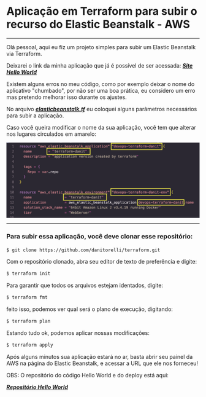 # Aplicação em Terraform para subir o recurso do Elastic Beanstalk - AWS 

---

Olá pessoal, aqui eu fiz um projeto simples para subir um Elastic Beanstalk via Terraform.

Deixarei o link da minha aplicação que já é possível de ser acessada: 
**_[Site Hello World](http://terraform-danit.eba-cpm5spqi.us-east-1.elasticbeanstalk.com/)_**

Existem alguns erros no meu código, como por exemplo deixar o nome do aplicativo "chumbado", por não ser uma boa prática, eu considero um erro mas pretendo melhorar isso durante os ajustes.

No arquivo **_[elasticbeanstalk.tf](https://github.com/danitorelli/terraform/blob/main/elasticbeanstalk.tf"elasticbeanstalk.tf")_** eu coloquei alguns parâmetros necessários para subir a aplicação.

Caso você queira modificar o nome da sua aplicação, você tem que alterar nos lugares circulados em amarelo:

<div align="center">
    <img src="names.png" align="center">
</div>


---

### Para subir essa aplicação, você deve clonar esse repositório:


```sh
$ git clone https://github.com/danitorelli/terraform.git
```

Com o repositório clonado, abra seu editor de texto de preferência e digite:

```sh
$ terraform init
```
Para garantir que todos os arquivos estejam identados, digite:

```sh
$ terraform fmt
```

feito isso, podemos ver qual será o plano de execução, digitando:

```sh
$ terraform plan
```
Estando tudo ok, podemos aplicar nossas modificações:
```sh
$ terraform apply
```

Após alguns minutos sua aplicação estará no ar, basta abrir seu painel da AWS na página do Elastic Beanstalk, e acessar a URL que ele nos forneceu!


OBS: O repositório do código Hello World e do deploy está aqui:

**_[Repositório Hello World](https://github.com/danitorelli/devops-elasticbeanstalk)_**
